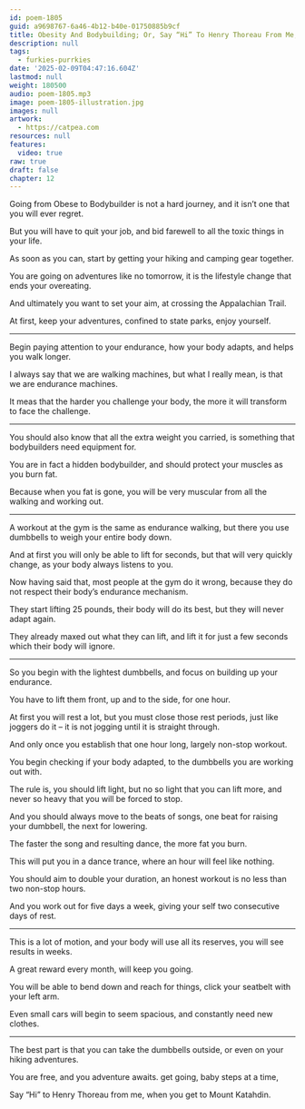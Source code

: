 ```yaml
---
id: poem-1805
guid: a9698767-6a46-4b12-b40e-01750885b9cf
title: Obesity And Bodybuilding; Or, Say “Hi” To Henry Thoreau From Me, When You Get To Mount Katahdin
description: null
tags:
  - furkies-purrkies
date: '2025-02-09T04:47:16.604Z'
lastmod: null
weight: 180500
audio: poem-1805.mp3
image: poem-1805-illustration.jpg
images: null
artwork:
  - https://catpea.com
resources: null
features:
  video: true
raw: true
draft: false
chapter: 12
---
```


Going from Obese to Bodybuilder is not a hard journey,
and it isn’t one that you will ever regret.

But you will have to quit your job,
and bid farewell to all the toxic things in your life.

As soon as you can,
start by getting your hiking and camping gear together.

You are going on adventures like no tomorrow,
it is the lifestyle change that ends your overeating.

And ultimately you want to set your aim,
at crossing the Appalachian Trail.

At first, keep your adventures,
confined to state parks, enjoy yourself.

---

Begin paying attention to your endurance,
how your body adapts, and helps you walk longer.

I always say that we are walking machines,
but what I really mean, is that we are endurance machines.

It meas that the harder you challenge your body,
the more it will transform to face the challenge.

---

You should also know that all the extra weight you carried,
is something that bodybuilders need equipment for.

You are in fact a hidden bodybuilder,
and should protect your muscles as you burn fat.

Because when you fat is gone,
you will be very muscular from all the walking and working out.

---

A workout at the gym is the same as endurance walking,
but there you use dumbbells to weigh your entire body down.

And at first you will only be able to lift for seconds,
but that will very quickly change, as your body always listens to you.

Now having said that, most people at the gym do it wrong,
because they do not respect their body’s endurance mechanism.

They start lifting 25 pounds, their body will do its best,
but they will never adapt again.

They already maxed out what they can lift,
and lift it for just a few seconds which their body will ignore.

---

So you begin with the lightest dumbbells,
and focus on building up your endurance.

You have to lift them front, up and to the side,
for one hour.

At first you will rest a lot, but you must close those rest periods,
just like joggers do it – it is not jogging until it is straight through.

And only once you establish that one hour long,
largely non-stop workout.

You begin checking if your body adapted,
to the dumbbells you are working out with.

The rule is, you should lift light, but no so light that you can lift more,
and never so heavy that you will be forced to stop.

And you should always move to the beats of songs,
one beat for raising your dumbbell, the next for lowering.

The faster the song and resulting dance,
the more fat you burn.

This will put you in a dance trance,
where an hour will feel like nothing.

You should aim to double your duration,
an honest workout is no less than two non-stop hours.

And you work out for five days a week,
giving your self two consecutive days of rest.

---

This is a lot of motion, and your body will use all its reserves,
you will see results in weeks.

A great reward every month,
will keep you going.

You will be able to bend down and reach for things,
click your seatbelt with your left arm.

Even small cars will begin to seem spacious,
and constantly need new clothes.

---

The best part is that you can take the dumbbells outside,
or even on your hiking adventures.

You are free, and you adventure awaits.
get going, baby steps at a time,

Say “Hi” to Henry Thoreau from me,
when you get to Mount Katahdin.
